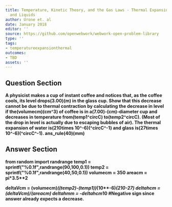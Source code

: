 ```yaml
---
title: Temperature, Kinetic Theory, and the Gas Laws - Thermal Expansion of Solids
  and Liquids
author: Urone et. al
date: January 2018
editor: ''
source: https://github.com/openwebwork/webwork-open-problem-library
type: ''
tags:
- temperatureexpansionthermal
outcomes:
- TBD
assets: ''
---
```


## Question Section 

<b>
A physicist makes a cup of instant coffee and notices that, as the coffee cools, its level drops(3.00)(m) in the glass cup. Show that this decrease cannot be due to thermal contraction by calculating the decrease in level if the(volumecm)(cm^3) of coffee is in a(7.00)-(cm)-diameter cup and decreases in temperature from(temp1^circC) to(temp2^circC). (Most of the drop in level is actually due to escaping bubbles of air). The thermal expansion of water is(210times 10^-6)(^circC^-1) and glass is(27times 10^-6)(^circC^-1). 
ans_rule(40)(mm)



## Answer Section

from random import randrange
temp1 = sprintf("%0.1f",randrange(90,100,0.1))
temp2 = sprintf("%0.1f",randrange(40,50,0.1))
volumecm = 350
areacm = pi*3.5**2

deltaVcm = (volumecm)*((temp2)-(temp1))*(10**-6)*(210-27)
deltahcm = (deltaVcm)/(areacm)
deltahmm = -deltahcm*10                 #Negative sign since answer already expects a decrease.